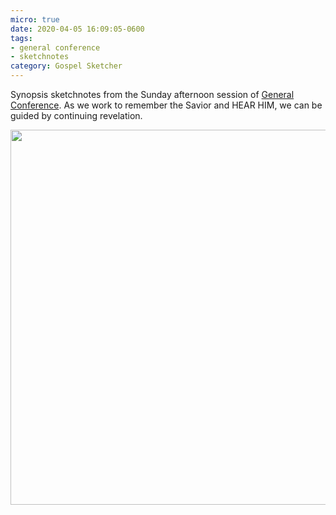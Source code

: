 ```yaml
---
micro: true
date: 2020-04-05 16:09:05-0600
tags:
- general conference
- sketchnotes
category: Gospel Sketcher
---
```


Synopsis sketchnotes from the Sunday afternoon session of [General Conference](http://www.churchofjesuschrist.org/general-conference?lang=eng). As we work to remember the Savior and HEAR HIM, we can be guided by continuing revelation.

<img src="https://media.bennorris.org/images/gospelsketcher/uploads/2020/9db3ac10af.jpg" width="600" height="600" alt="" />